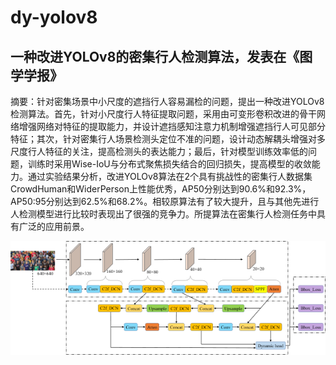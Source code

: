 # dy-yolov8

## 一种改进YOLOv8的密集行人检测算法，发表在《图学学报》

摘要：针对密集场景中小尺度的遮挡行人容易漏检的问题，提出一种改进YOLOv8检测算法。首先，针对小尺度行人特征提取问题，采用由可变形卷积改进的骨干网络增强网络对特征的提取能力，并设计遮挡感知注意力机制增强遮挡行人可见部分特征；其次，针对密集行人场景检测头定位不准的问题，设计动态解耦头增强对多尺度行人特征的关注，提高检测头的表达能力；最后，针对模型训练效率低的问题，训练时采用Wise-IoU与分布式聚焦损失结合的回归损失，提高模型的收敛能力。通过实验结果分析，改进YOLOv8算法在2个具有挑战性的密集行人数据集CrowdHuman和WiderPerson上性能优秀，AP50分别达到90.6%和92.3%，AP50:95分别达到62.5%和68.2%。相较原算法有了较大提升，且与其他先进行人检测模型进行比较时表现出了很强的竞争力。所提算法在密集行人检测任务中具有广泛的应用前景。

![网络图](network.jpg)
